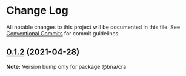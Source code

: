 # Change Log

All notable changes to this project will be documented in this file.
See [Conventional Commits](https://conventionalcommits.org) for commit guidelines.

## [0.1.2](https://github.com/robot-ux/bna/compare/v0.3.0...v0.1.2) (2021-04-28)

**Note:** Version bump only for package @bna/cra

